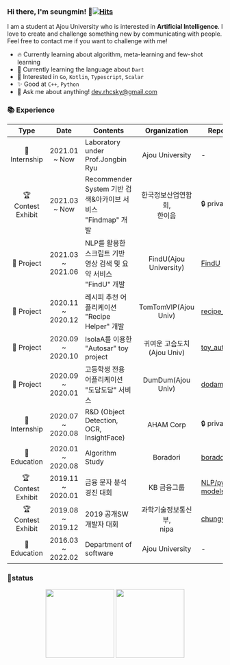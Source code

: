### Hi there, I'm seungmin! 👋[![Hits](https://hits.seeyoufarm.com/api/count/incr/badge.svg?url=https%3A%2F%2Fgithub.com%2Frhcsky%2Fhit-counter&count_bg=%23DB5CE9&title_bg=%23555555&icon=&icon_color=%23E7E7E7&title=hits&edge_flat=false)](https://hits.seeyoufarm.com)

I am a student at Ajou University who is interested in **Artificial Intelligence**. I love to create and challenge something new by communicating with people. Feel free to contact me if you want to challenge with me!

* 🔥 Currently learning about algorithm, meta-learning and few-shot learning
* 🌱 Currently learning the language about `Dart`
* 🎯 Interested in `Go`, `Kotlin`, `Typescript`, `Scalar`
* ✨ Good at `C++`, `Python`
* 💌 Ask me about anything! dev.rhcsky@gmail.com

### 📚 Experience

|           Type           |       Date        | Contents                                                     |          Organization          | Repository                                                   |
| :----------------------: | :---------------: | ------------------------------------------------------------ | :----------------------------: | ------------------------------------------------------------ |
|       🏢 Internship       |   2021.01 ~ Now   | Laboratory under Prof.Jongbin Ryu                            |        Ajou University         | -                                                            |
| :trophy: Contest Exhibit |   2021.03 ~ Now   | Recommender System 기반 검색&아카이브 서비스 "Findmap" 개발  | 한국정보산업연합회, <br>한이음 | :lock: private                                               |
|        🎡 Project         | 2021.03 ~ 2021.06 | NLP를 활용한 스크립트 기반 영상 검색 및 요약 서비스 "FindU" 개발 |     FindU(Ajou University)     | [FindU](https://github.com/SWCapstone2021/NLP)               |
|        🎡 Project         | 2020.11 ~ 2020.12 | 레시피 추천 어플리케이션 "Recipe Helper" 개발                |      TomTomVIP(Ajou Univ)      | [recipe_helper](https://github.com/it-intensive-programming2/HCI_project) |
|        🎡 Project         | 2020.09 ~ 2020.10 | IsolaA를 이용한 "Autosar" toy project                        |   귀여운 고슴도치(Ajou Univ)   | [toy_autosar](https://github.com/Rhcsky/Rhcsky/tree/master/toy_autosar) |
|        🎡 Project         | 2020.09 ~ 2020.01 | 고등학생 전용 어플리케이션 "도담도담" 서비스                 |       DumDum(Ajou Univ)        | [dodam_android](https://github.com/Algostu/dodam-android)    |
|       🏢 Internship       | 2020.07 ~ 2020.08 | R&D (Object Detection, OCR, InsightFace)                     |           AHAM Corp            | :lock: private                                               |
|       🏫 Education        | 2020.01 ~ 2020.08 | Algorithm Study                                              |            Boradori            | [boradori](https://github.com/Algostu/boradori)              |
| :trophy: ​Contest Exhibit | 2019.11 ~ 2020.01 | 금융 문자 분석 경진 대회                                     |          KB 금융그룹           | [NLP/pytorch-models](https://github.com/Rhcsky/Rhcsky/tree/master/AI/Deep_Learning/NLP/pytorch-models) |
| :trophy: Contest Exhibit | 2019.08 ~ 2019.12 | 2019 공개SW 개발자 대회                                      |  과학기술정보통신부,<br>nipa   | [chungyo](https://github.com/hankyul2/chungyo)               |
|       🏫 Education        | 2016.03 ~ 2022.02 | Department of software                                       |        Ajou University         | -                                                            |

### 🚀status

<p align="center">
    <img src="https://github-readme-stats.vercel.app/api?username=rhcsky&show_icons=true&theme=radical&bg_color=FFFFFF&text_color=000000&icon_color=C71585" height=160>
    <img src="https://github-readme-stats.vercel.app/api/top-langs/?username=rhcsky&layout=compact" height=160>
</p>

